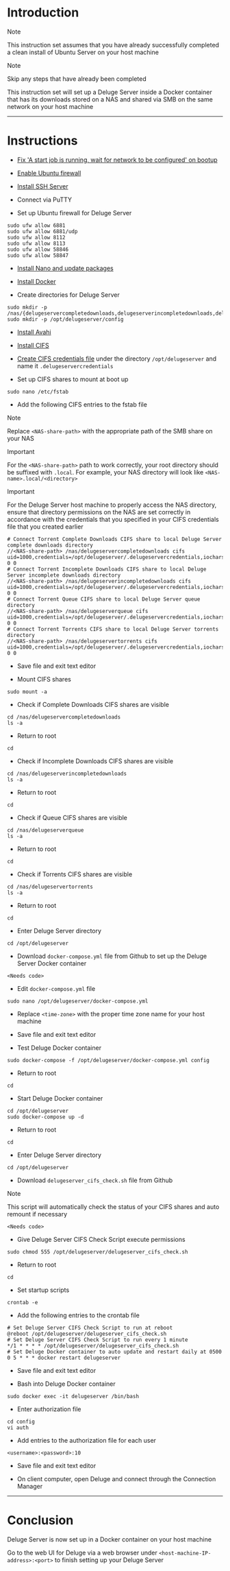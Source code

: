 # Introduction
> [!NOTE]
> This instruction set assumes that you have already successfully completed a clean install of Ubuntu Server on your host machine

> [!NOTE]
> Skip any steps that have already been completed

This instruction set will set up a Deluge Server inside a Docker container that has its downloads stored on a NAS and shared via SMB on the same network on your host machine

-----
# Instructions
* [Fix 'A start job is running, wait for network to be configured' on bootup](/fix_network-bootup/README.md)

* [Enable Ubuntu firewall](/enable_firewall/README.md)

* [Install SSH Server](/install_ssh-server/README.md)

* Connect via PuTTY

* Set up Ubuntu firewall for Deluge Server
```
sudo ufw allow 6881
sudo ufw allow 6881/udp
sudo ufw allow 8112
sudo ufw allow 8113
sudo ufw allow 58846
sudo ufw allow 58847
```
* [Install Nano and update packages](/install_nano/README.md)

* [Install Docker](/install_docker/README.md)

* Create directories for Deluge Server
```
sudo mkdir -p /nas/{delugeservercompletedownloads,delugeserverincompletedownloads,delugeserverqueue,delugeservertorrents}
sudo mkdir -p /opt/delugeserver/config
```
* [Install Avahi](/install_avahi/README.md)

* [Install CIFS](/install_cifs/README.md)

* [Create CIFS credentials file](/create_cifs-credentials-file/README.md) under the directory `/opt/delugeserver` and name it `.delugeservercredentials`
  
* Set up CIFS shares to mount at boot up
```
sudo nano /etc/fstab
```
* Add the following CIFS entries to the fstab file
> [!NOTE]
> Replace `<NAS-share-path>` with the appropriate path of the SMB share on your NAS

> [!IMPORTANT]
> For the `<NAS-share-path>` path to work correctly, your root directory should be suffixed with `.local`. For example, your NAS directory will look like `<NAS-name>.local/<directory>`

> [!IMPORTANT]
> For the Deluge Server host machine to properly access the NAS directory, ensure that directory permissions on the NAS are set correctly in accordance with the credentials that you specified in your CIFS credentials file that you created earlier
```
# Connect Torrent Complete Downloads CIFS share to local Deluge Server complete downloads directory
//<NAS-share-path> /nas/delugeservercompletedownloads cifs uid=1000,credentials=/opt/delugeserver/.delugeservercredentials,iocharset=utf8 0 0
# Connect Torrent Incomplete Downloads CIFS share to local Deluge Server incomplete downloads directory
//<NAS-share-path> /nas/delugeserverincompletedownloads cifs uid=1000,credentials=/opt/delugeserver/.delugeservercredentials,iocharset=utf8 0 0
# Connect Torrent Queue CIFS share to local Deluge Server queue directory
//<NAS-share-path> /nas/delugeserverqueue cifs uid=1000,credentials=/opt/delugeserver/.delugeservercredentials,iocharset=utf8 0 0
# Connect Torrent Torrents CIFS share to local Deluge Server torrents directory
//<NAS-share-path> /nas/delugeservertorrents cifs uid=1000,credentials=/opt/delugeserver/.delugeservercredentials,iocharset=utf8 0 0
```
* Save file and exit text editor

* Mount CIFS shares
```
sudo mount -a
```
* Check if Complete Downloads CIFS shares are visible
```
cd /nas/delugeservercompletedownloads
ls -a
```
* Return to root
```
cd
```
* Check if Incomplete Downloads CIFS shares are visible
```
cd /nas/delugeserverincompletedownloads
ls -a
```
* Return to root
```
cd
```
* Check if Queue CIFS shares are visible
```
cd /nas/delugeserverqueue
ls -a
```
* Return to root
```
cd
```
* Check if Torrents CIFS shares are visible
```
cd /nas/delugeservertorrents
ls -a
```
* Return to root
```
cd
```
* Enter Deluge Server directory
```
cd /opt/delugeserver
```
* Download `docker-compose.yml` file from Github to set up the Deluge Server Docker container
```
<Needs code>
```
* Edit `docker-compose.yml` file
```
sudo nano /opt/delugeserver/docker-compose.yml
```
* Replace `<time-zone>` with the proper time zone name for your host machine

* Save file and exit text editor

* Test Deluge Docker container
```
sudo docker-compose -f /opt/delugeserver/docker-compose.yml config
```
* Return to root
```
cd
```
* Start Deluge Docker container
```
cd /opt/delugeserver
sudo docker-compose up -d
```
* Return to root
```
cd
```
* Enter Deluge Server directory
```
cd /opt/delugeserver
```
* Download `delugeserver_cifs_check.sh` file from Github
> [!NOTE]
> This script will automatically check the status of your CIFS shares and auto remount if necessary
```
<Needs code>
```
* Give Deluge Server CIFS Check Script execute permissions
```
sudo chmod 555 /opt/delugeserver/delugeserver_cifs_check.sh
```
* Return to root
```
cd
```
* Set startup scripts
```
crontab -e
```
* Add the following entries to the crontab file
```
# Set Deluge Server CIFS Check Script to run at reboot
@reboot /opt/delugeserver/delugeserver_cifs_check.sh
# Set Deluge Server CIFS Check Script to run every 1 minute
*/1 * * * * /opt/delugeserver/delugeserver_cifs_check.sh
# Set Deluge Docker container to auto update and restart daily at 0500
0 5 * * * docker restart delugeserver
```
* Save file and exit text editor

* Bash into Deluge Docker container
```
sudo docker exec -it delugeserver /bin/bash
```
* Enter authorization file
```
cd config
vi auth
```
* Add entries to the authorization file for each user
```
<username>:<password>:10
```
* Save file and exit text editor

* On client computer, open Deluge and connect through the Connection Manager
-----
# Conclusion
Deluge Server is now set up in a Docker container on your host machine

Go to the web UI for Deluge via a web browser under `<host-machine-IP-address>:<port>` to finish setting up your Deluge Server
